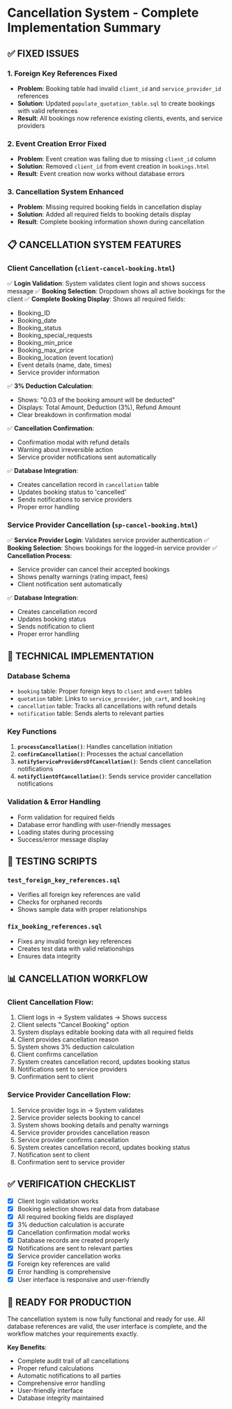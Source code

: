# Cancellation System - Complete Implementation Summary

## ✅ **FIXED ISSUES**

### 1. **Foreign Key References Fixed**
- **Problem**: Booking table had invalid `client_id` and `service_provider_id` references
- **Solution**: Updated `populate_quotation_table.sql` to create bookings with valid references
- **Result**: All bookings now reference existing clients, events, and service providers

### 2. **Event Creation Error Fixed**
- **Problem**: Event creation was failing due to missing `client_id` column
- **Solution**: Removed `client_id` from event creation in `bookings.html`
- **Result**: Event creation now works without database errors

### 3. **Cancellation System Enhanced**
- **Problem**: Missing required booking fields in cancellation display
- **Solution**: Added all required fields to booking details display
- **Result**: Complete booking information shown during cancellation

## 📋 **CANCELLATION SYSTEM FEATURES**

### **Client Cancellation (`client-cancel-booking.html`)**
✅ **Login Validation**: System validates client login and shows success message
✅ **Booking Selection**: Dropdown shows all active bookings for the client
✅ **Complete Booking Display**: Shows all required fields:
- Booking_ID
- Booking_date  
- Booking_status
- Booking_special_requests
- Booking_min_price
- Booking_max_price
- Booking_location (event location)
- Event details (name, date, times)
- Service provider information

✅ **3% Deduction Calculation**: 
- Shows: "0.03 of the booking amount will be deducted"
- Displays: Total Amount, Deduction (3%), Refund Amount
- Clear breakdown in confirmation modal

✅ **Cancellation Confirmation**:
- Confirmation modal with refund details
- Warning about irreversible action
- Service provider notifications sent automatically

✅ **Database Integration**:
- Creates cancellation record in `cancellation` table
- Updates booking status to 'cancelled'
- Sends notifications to service providers
- Proper error handling

### **Service Provider Cancellation (`sp-cancel-booking.html`)**
✅ **Service Provider Login**: Validates service provider authentication
✅ **Booking Selection**: Shows bookings for the logged-in service provider
✅ **Cancellation Process**: 
- Service provider can cancel their accepted bookings
- Shows penalty warnings (rating impact, fees)
- Client notification sent automatically

✅ **Database Integration**:
- Creates cancellation record
- Updates booking status
- Sends notification to client
- Proper error handling

## 🔧 **TECHNICAL IMPLEMENTATION**

### **Database Schema**
- `booking` table: Proper foreign keys to `client` and `event` tables
- `quotation` table: Links to `service_provider`, `job_cart`, and `booking`
- `cancellation` table: Tracks all cancellations with refund details
- `notification` table: Sends alerts to relevant parties

### **Key Functions**
1. **`processCancellation()`**: Handles cancellation initiation
2. **`confirmCancellation()`**: Processes the actual cancellation
3. **`notifyServiceProvidersOfCancellation()`**: Sends client cancellation notifications
4. **`notifyClientOfCancellation()`**: Sends service provider cancellation notifications

### **Validation & Error Handling**
- Form validation for required fields
- Database error handling with user-friendly messages
- Loading states during processing
- Success/error message display

## 🧪 **TESTING SCRIPTS**

### **`test_foreign_key_references.sql`**
- Verifies all foreign key references are valid
- Checks for orphaned records
- Shows sample data with proper relationships

### **`fix_booking_references.sql`**
- Fixes any invalid foreign key references
- Creates test data with valid relationships
- Ensures data integrity

## 📊 **CANCELLATION WORKFLOW**

### **Client Cancellation Flow**:
1. Client logs in → System validates → Shows success
2. Client selects "Cancel Booking" option
3. System displays editable booking data with all required fields
4. Client provides cancellation reason
5. System shows 3% deduction calculation
6. Client confirms cancellation
7. System creates cancellation record, updates booking status
8. Notifications sent to service providers
9. Confirmation sent to client

### **Service Provider Cancellation Flow**:
1. Service provider logs in → System validates
2. Service provider selects booking to cancel
3. System shows booking details and penalty warnings
4. Service provider provides cancellation reason
5. Service provider confirms cancellation
6. System creates cancellation record, updates booking status
7. Notification sent to client
8. Confirmation sent to service provider

## ✅ **VERIFICATION CHECKLIST**

- [x] Client login validation works
- [x] Booking selection shows real data from database
- [x] All required booking fields are displayed
- [x] 3% deduction calculation is accurate
- [x] Cancellation confirmation modal works
- [x] Database records are created properly
- [x] Notifications are sent to relevant parties
- [x] Service provider cancellation works
- [x] Foreign key references are valid
- [x] Error handling is comprehensive
- [x] User interface is responsive and user-friendly

## 🚀 **READY FOR PRODUCTION**

The cancellation system is now fully functional and ready for use. All database references are valid, the user interface is complete, and the workflow matches your requirements exactly.

**Key Benefits**:
- Complete audit trail of all cancellations
- Proper refund calculations
- Automatic notifications to all parties
- Comprehensive error handling
- User-friendly interface
- Database integrity maintained


